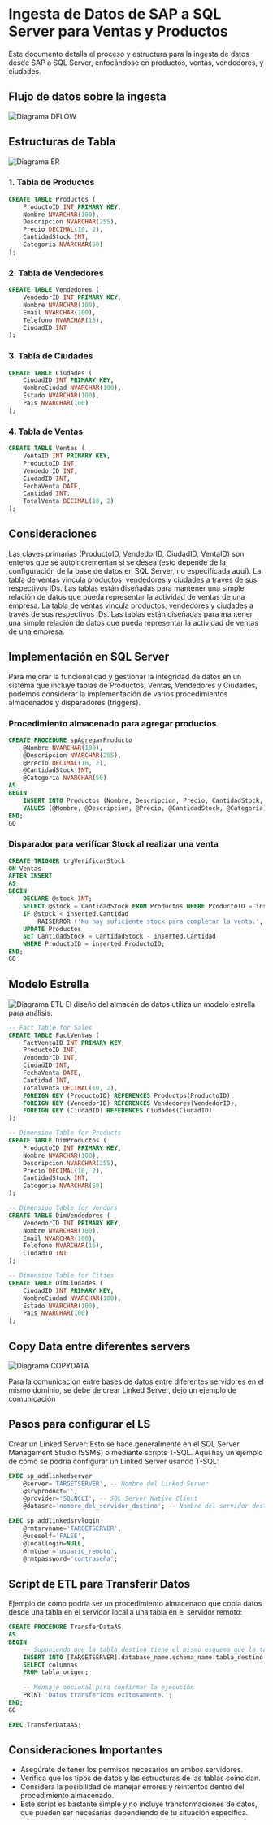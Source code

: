 
# Ingesta de Datos de SAP a SQL Server para Ventas y Productos

Este documento detalla el proceso y estructura para la ingesta de datos desde SAP a SQL Server, enfocándose en productos, ventas, vendedores, y ciudades.

## Flujo de datos sobre la ingesta
![Diagrama DFLOW](https://github.com/jmorejonm/ETLSAP/blob/main/diagDataFlow.png)

## Estructuras de Tabla
![Diagrama ER](https://github.com/jmorejonm/ETLSAP/blob/main/diagERSAP.png)
### 1. Tabla de Productos
```sql
CREATE TABLE Productos (
    ProductoID INT PRIMARY KEY,
    Nombre NVARCHAR(100),
    Descripcion NVARCHAR(255),
    Precio DECIMAL(10, 2),
    CantidadStock INT,
    Categoria NVARCHAR(50)
);
```

### 2. Tabla de Vendedores
```sql
CREATE TABLE Vendedores (
    VendedorID INT PRIMARY KEY,
    Nombre NVARCHAR(100),
    Email NVARCHAR(100),
    Telefono NVARCHAR(15),
    CiudadID INT
);
```

### 3. Tabla de Ciudades
```sql
CREATE TABLE Ciudades (
    CiudadID INT PRIMARY KEY,
    NombreCiudad NVARCHAR(100),
    Estado NVARCHAR(100),
    Pais NVARCHAR(100)
);
```

### 4. Tabla de Ventas
```sql
CREATE TABLE Ventas (
    VentaID INT PRIMARY KEY,
    ProductoID INT,
    VendedorID INT,
    CiudadID INT,
    FechaVenta DATE,
    Cantidad INT,
    TotalVenta DECIMAL(10, 2)
);
```
## Consideraciones
Las claves primarias (ProductoID, VendedorID, CiudadID, VentaID) son enteros que se autoincrementan si se desea (esto depende de la configuración de la base de datos en SQL Server, no especificada aquí).
La tabla de ventas vincula productos, vendedores y ciudades a través de sus respectivos IDs.
Las tablas están diseñadas para mantener una simple relación de datos que pueda representar la actividad de ventas de una empresa.
La tabla de ventas vincula productos, vendedores y ciudades a través de sus respectivos IDs.
Las tablas están diseñadas para mantener una simple relación de datos que pueda representar la actividad de ventas de una empresa.

## Implementación en SQL Server
Para mejorar la funcionalidad y gestionar la integridad de datos en un sistema que incluye tablas de Productos, Ventas, Vendedores y Ciudades, podemos considerar la implementación de varios procedimientos almacenados y disparadores (triggers). 
### Procedimiento almacenado para agregar productos
```sql
CREATE PROCEDURE spAgregarProducto
    @Nombre NVARCHAR(100),
    @Descripcion NVARCHAR(255),
    @Precio DECIMAL(10, 2),
    @CantidadStock INT,
    @Categoria NVARCHAR(50)
AS
BEGIN
    INSERT INTO Productos (Nombre, Descripcion, Precio, CantidadStock, Categoria)
    VALUES (@Nombre, @Descripcion, @Precio, @CantidadStock, @Categoria);
END;
GO
```
### Disparador para verificar Stock al realizar una venta

```sql
CREATE TRIGGER trgVerificarStock
ON Ventas
AFTER INSERT
AS
BEGIN
    DECLARE @stock INT;
    SELECT @stock = CantidadStock FROM Productos WHERE ProductoID = inserted.ProductoID;
    IF @stock < inserted.Cantidad
        RAISERROR ('No hay suficiente stock para completar la venta.', 16, 1);
    UPDATE Productos
    SET CantidadStock = CantidadStock - inserted.Cantidad
    WHERE ProductoID = inserted.ProductoID;
END;
GO

```

## Modelo Estrella
![Diagrama ETL](https://github.com/jmorejonm/ETLSAP/blob/main/diagSTARSAP.png)
El diseño del almacén de datos utiliza un modelo estrella para análisis.
```sql
-- Fact Table for Sales
CREATE TABLE FactVentas (
    FactVentaID INT PRIMARY KEY,
    ProductoID INT,
    VendedorID INT,
    CiudadID INT,
    FechaVenta DATE,
    Cantidad INT,
    TotalVenta DECIMAL(10, 2),
    FOREIGN KEY (ProductoID) REFERENCES Productos(ProductoID),
    FOREIGN KEY (VendedorID) REFERENCES Vendedores(VendedorID),
    FOREIGN KEY (CiudadID) REFERENCES Ciudades(CiudadID)
);
```
```sql
-- Dimension Table for Products
CREATE TABLE DimProductos (
    ProductoID INT PRIMARY KEY,
    Nombre NVARCHAR(100),
    Descripcion NVARCHAR(255),
    Precio DECIMAL(10, 2),
    CantidadStock INT,
    Categoria NVARCHAR(50)
);
```
```sql
-- Dimension Table for Vendors
CREATE TABLE DimVendedores (
    VendedorID INT PRIMARY KEY,
    Nombre NVARCHAR(100),
    Email NVARCHAR(100),
    Telefono NVARCHAR(15),
    CiudadID INT
);
```
```sql
-- Dimension Table for Cities
CREATE TABLE DimCiudades (
    CiudadID INT PRIMARY KEY,
    NombreCiudad NVARCHAR(100),
    Estado NVARCHAR(100),
    Pais NVARCHAR(100)
);
```
## Copy Data entre diferentes servers
![Diagrama COPYDATA](https://github.com/jmorejonm/ETLSAP/blob/main/diagCOPYDATA.png)

Para la comunicacion entre bases de datos entre diferentes servidores en el mismo dominio, se debe de crear Linked Server, dejo un ejemplo de comunicación

## Pasos para configurar el LS
Crear un Linked Server: Esto se hace generalmente en el SQL Server Management Studio (SSMS) o mediante scripts T-SQL. Aquí hay un ejemplo de cómo se podría configurar un Linked Server usando T-SQL:

```sql
EXEC sp_addlinkedserver
    @server='TARGETSERVER', -- Nombre del Linked Server
    @srvproduct='', 
    @provider='SQLNCLI', -- SQL Server Native Client
    @datasrc='nombre_del_servidor_destino'; -- Nombre del servidor destino

```
```sql
EXEC sp_addlinkedsrvlogin
    @rmtsrvname='TARGETSERVER',
    @useself='FALSE',
    @locallogin=NULL,
    @rmtuser='usuario_remoto',
    @rmtpassword='contraseña';

```
## Script de ETL para Transferir Datos
Ejemplo de cómo podría ser un procedimiento almacenado que copia datos desde una tabla en el servidor local a una tabla en el servidor remoto:
```sql
CREATE PROCEDURE TransferDataAS
AS
BEGIN
    -- Suponiendo que la tabla destino tiene el mismo esquema que la tabla origen
    INSERT INTO [TARGETSERVER].database_name.schema_name.tabla_destino (columnas)
    SELECT columnas
    FROM tabla_origen;
    
    -- Mensaje opcional para confirmar la ejecución
    PRINT 'Datos transferidos exitosamente.';
END;
GO

EXEC TransferDataAS;
```

## Consideraciones Importantes
* Asegúrate de tener los permisos necesarios en ambos servidores.
* Verifica que los tipos de datos y las estructuras de las tablas coincidan.
* Considera la posibilidad de manejar errores y reintentos dentro del procedimiento almacenado.
* Este script es bastante simple y no incluye transformaciones de datos, que pueden ser necesarias dependiendo de tu situación específica.